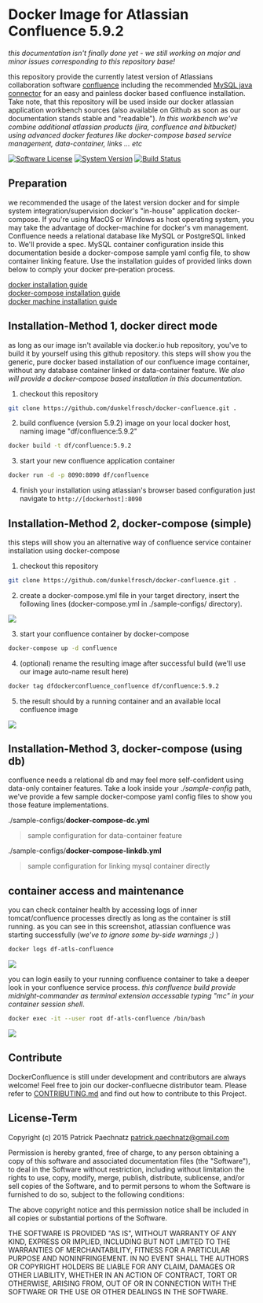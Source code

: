 # Docker Image for Atlassian Confluence 5.9.2

*this documentation isn't finally done yet - we still working on major and minor issues corresponding to this repository base!*

this repository provide the currently latest version of Atlassians collaboration software [confluence](https://de.atlassian.com/software/confluence) including the recommended [MySQL java connector](http://dev.mysql.com/get/Downloads/Connector-J/mysql-connector-java-5.1.36.tar.gz) for an easy and painless docker based confluence installation. Take note, that this repository will be used inside our docker atlassian application workbench sources (also available on Github as soon as our documentation stands stable and "readable"). *In this workbench we've combine additional atlassian products (jira, confluence and bitbucket) using advanced docker features like docker-compose based service management, data-container, links … etc*

[![Software License](https://img.shields.io/badge/license-MIT-brightgreen.svg)](LICENSE)
[![System Version](https://img.shields.io/badge/version-0.9.7-blue.svg)](VERSION)
[![Build Status](https://travis-ci.org/dunkelfrosch/docker-confluence.svg?branch=master)](https://travis-ci.org/dunkelfrosch/docker-confluence)

## Preparation
we recommended the usage of the latest version docker and for simple system integration/supervision docker's "in-house" application docker-compose.
If you're using MacOS or Windows as host operating system, you may take the advantage of docker-machine for docker's vm management. Confluence needs
a relational database like MySQL or PostgreSQL linked to. We'll provide a spec.
MySQL container configuration inside this documentation beside a docker-compose sample yaml config file, to show container linking feature. Use the installation guides of provided links down below to comply your docker pre-peration process.

[docker installation guide](https://docs.docker.com/engine/installation/)</br>
[docker-compose installation guide](https://docs.docker.com/compose/install/)</br>
[docker machine installation guide](https://docs.docker.com/machine/install-machine/)</br>


## Installation-Method 1, docker direct mode
as long as our image isn't available via docker.io hub repository, you've to build it by yourself using this github repository. this steps will show you the generic, pure docker based installation of our confluence image container, without any database container linked or data-container feature.  *We also will provide a docker-compose based installation in this documentation*.

1. checkout this repository

```bash
git clone https://github.com/dunkelfrosch/docker-confluence.git .
```

2. build confluence (version 5.9.2) image on your local docker host, naming image "df/confluence:5.9.2"

```bash
docker build -t df/confluence:5.9.2
```

3. start your new confluence application container

```bash
docker run -d -p 8090:8090 df/confluence 
```
	
4. finish your installation using atlassian's browser based configuration 
just navigate to `http://[dockerhost]:8090` 


## Installation-Method 2, docker-compose (simple)
this steps will show you an alternative way of confluence service container installation using docker-compose

1. checkout this repository

```bash
git clone https://github.com/dunkelfrosch/docker-confluence.git .
```

2. create a docker-compose.yml file in your target directory, insert the following lines (docker-compose.yml in ./sample-configs/ directory). 

![](https://dl.dropbox.com/s/3qgpp5qf91l6tg3/dc_setup_002.png)

3. start your confluence container by docker-compose

```bash
docker-compose up -d confluence
```

4. (optional) rename the resulting image after successful build (we'll use our image auto-name result here)
```bash
docker tag dfdockerconfluence_confluence df/confluence:5.9.2
```
5. the result should by a running container and an available local confluence image

![](https://dl.dropbox.com/s/y02m1k781u83mfl/dc_result_001.png)

## Installation-Method 3, docker-compose (using db)
confluence needs a relational db and may feel more self-confident using data-only container features. Take a look inside your *./sample-config* path, we've provide a few sample docker-compose yaml config files to show you those feature implementations.

./sample-configs/**docker-compose-dc.yml**
> sample configuration for data-container feature

./sample-configs/**docker-compose-linkdb.yml**
> sample configuration for linking mysql container directly

## container access and maintenance
you can check container health by accessing logs of inner tomcat/confluence processes directly as long as the container is still running. as you can see in this screenshot, atlassian confluence was starting successfully (*we've to ignore some by-side warnings ;)* )

```bash
docker logs df-atls-confluence
```

![](https://dl.dropbox.com/s/dkn42evdreynvfh/dc_logs_001.png)

you can login easily to your running confluence container to take a deeper look in your confluence service process. *this confluence build provide midnight-commander as terminal extension accessable typing "mc" in your container session shell*.

```bash
docker exec -it --user root df-atls-confluence /bin/bash
```

![](https://dl.dropbox.com/s/sws4yq2znhil9n6/dc_confluence_terminal_002.png)


## Contribute

DockerConfluence is still under development and contributors are always welcome! Feel free to join our docker-confluecne distributor team. Please refer to [CONTRIBUTING.md](https://github.com/dunkelfrosch/dfdockerconfluence/blob/master/CONTRIBUTING.md) and find out how to contribute to this Project.


## License-Term

Copyright (c) 2015 Patrick Paechnatz <patrick.paechnatz@gmail.com>
                                                                           
Permission is hereby granted,  free of charge,  to any  person obtaining a 
copy of this software and associated documentation files (the "Software"),
to deal in the Software without restriction,  including without limitation
the rights to use,  copy, modify, merge, publish,  distribute, sublicense,
and/or sell copies  of the  Software,  and to permit  persons to whom  the
Software is furnished to do so, subject to the following conditions:       
                                                                           
The above copyright notice and this permission notice shall be included in 
all copies or substantial portions of the Software.
                                                                           
THE SOFTWARE IS PROVIDED "AS IS", WITHOUT WARRANTY OF ANY KIND, EXPRESS OR IMPLIED, INCLUDING  BUT NOT  LIMITED TO THE WARRANTIES OF MERCHANTABILITY, FITNESS FOR A PARTICULAR  PURPOSE AND  NONINFRINGEMENT.  IN NO EVENT SHALL THE AUTHORS OR COPYRIGHT HOLDERS BE LIABLE FOR ANY CLAIM, DAMAGES OR OTHER LIABILITY,  WHETHER IN AN ACTION OF CONTRACT,  TORT OR OTHERWISE,  ARISING
FROM,  OUT OF  OR IN CONNECTION  WITH THE  SOFTWARE  OR THE  USE OR  OTHER DEALINGS IN THE SOFTWARE.